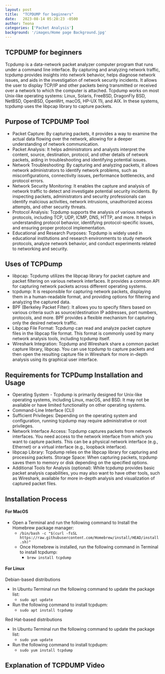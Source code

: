 ```yaml
---
layout: post
title:  "TCPDUMP for beginners"
date:   2023-08-14 05:28:23 -0500
author: Teona
categories: ['Packet Analysis']
background: '/images/Home page Background.jpg'
---
```

## TCPDUMP for beginners
Tcpdump is a data-network packet analyzer computer program that runs under a command line interface. By capturing and analyzing network traffic, tcpdump provides insights into network behavior, helps diagnose network issues, and aids in the investigation of network security incidents. It allows the user to display TCP/IP and other packets being transmitted or received over a network to which the computer is attached. Tcpdump works on most Unix-like operating systems: Linux, Solaris, FreeBSD, DragonFly BSD, NetBSD, OpenBSD, OpenWrt, macOS, HP-UX 11i, and AIX. In these systems, tcpdump uses the libpcap library to capture packets.

## Purpose of TCPDUMP Tool
- Packet Capture: By capturing packets, it provides a way to examine the actual data flowing over the network, allowing for a deeper understanding of network communication.
- Packet Analysis: It helps administrators and analysts interpret the content, source, destination, protocol, and other details of network packets, aiding in troubleshooting and identifying potential issues.
- Network Troubleshooting: By capturing and analyzing packets, it allows network administrators to identify network problems, such as misconfigurations, connectivity issues, performance bottlenecks, and protocol errors.
- Network Security Monitoring: It enables the capture and analysis of network traffic to detect and investigate potential security incidents. By inspecting packets, administrators and security professionals can identify malicious activities, network intrusions, unauthorized access attempts, and other security threats.
- Protocol Analysis: Tcpdump supports the analysis of various network protocols, including TCP, UDP, ICMP, DNS, HTTP, and more. It helps in understanding protocol behavior, identifying protocol-specific issues, and ensuring proper protocol implementation.
- Educational and Research Purposes: Tcpdump is widely used in educational institutions and research environments to study network protocols, analyze network behavior, and conduct experiments related to networking and security.

## Uses of TCPDump
- libpcap: Tcpdump utilizes the libpcap library for packet capture and packet filtering on various network interfaces. It provides a common API for capturing network packets across different operating systems.
- tcpdump: It is responsible for capturing network packets, displaying them in a human-readable format, and providing options for filtering and analyzing the captured data.
- BPF (Berkeley Packet Filter): It allows you to specify filters based on various criteria such as source/destination IP addresses, port numbers, protocols, and more. BPF provides a flexible mechanism for capturing only the desired network traffic.
- Libpcap File Format: Tcpdump can read and analyze packet capture files in the libpcap file format. This format is commonly used by many network analysis tools, including tcpdump itself.
- Wireshark Integration: Tcpdump and Wireshark share a common packet capture library, libpcap. You can use tcpdump to capture packets and then open the resulting capture file in Wireshark for more in-depth analysis using its graphical user interface.
## Requirements for TCPDump Installation and Usage
- Operating System - Tcpdump is primarily designed for Unix-like operating systems, including Linux, macOS, and BSD. It may not be available or have limited functionality on other operating systems.
- Command-Line Interface (CLI)
- Sufficient Privileges: Depending on the operating system and configuration, running tcpdump may require administrative or root privileges.
- Network Interface Access: Tcpdump captures packets from network interfaces. You need access to the network interface from which you want to capture packets. This can be a physical network interface (e.g., Ethernet) or a virtual interface (e.g., loopback interface).
- libpcap Library: Tcpdump relies on the libpcap library for capturing and processing packets. 
Storage Space: When capturing packets, tcpdump saves them to memory or disk depending on the specified options.
- Additional Tools for Analysis (optional): While tcpdump provides basic packet analysis capabilities, you may also want to have other tools, such as Wireshark, available for more in-depth analysis and visualization of captured packet files.
## Installation Process
#### For MacOS
- Open a Terminal and run the following command to Install the Homebrew package manager:
    - `/bin/bash -c "$(curl -fsSL https://raw.githubusercontent.com/Homebrew/install/HEAD/install.sh)"`
	- Once Homebrew is installed, run the following command in Terminal to install tcpdump: 
      - `brew install tcpdump` 
#### For Linux
Debian-based distributions 
- In Ubuntu Terminal run the following command to update the package list: 
    - `sudo apt update`
- Run the following command to install tcpdupm:
    - `sudo apt install tcpdump`

Red Hat-based distributions
- In Ubuntu Terminal run the following command to update the package list: 
    - `sudo yum update`
- Run the following command to install tcpdupm:
    - `sudo yum install tcpdump`

## Explanation of TCPDUMP Video
